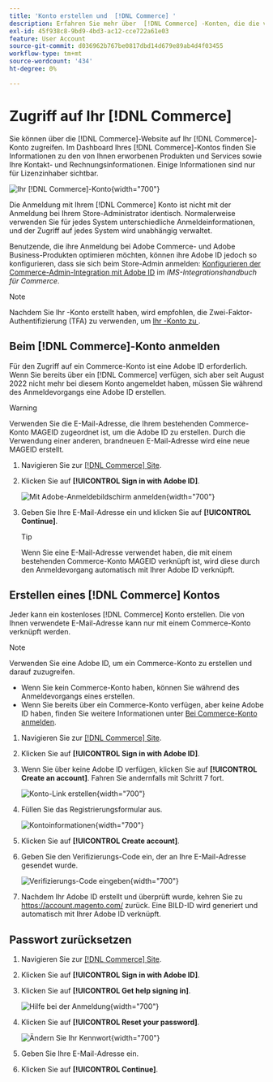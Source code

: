 ```yaml
---
title: 'Konto erstellen und  [!DNL Commerce] '
description: Erfahren Sie mehr über  [!DNL Commerce] -Konten, die die von Ihnen erworbenen Produkte und Services verwalten.
exl-id: 45f938c8-9bd9-4bd3-ac12-cce722a61e03
feature: User Account
source-git-commit: d036962b767be0817dbd14d679e89ab4d4f03455
workflow-type: tm+mt
source-wordcount: '434'
ht-degree: 0%

---
```



# Zugriff auf Ihr [!DNL Commerce]

Sie können über die [!DNL Commerce]-Website auf Ihr [!DNL Commerce]-Konto zugreifen. Im Dashboard Ihres [!DNL Commerce]-Kontos finden Sie Informationen zu den von Ihnen erworbenen Produkten und Services sowie Ihre Kontakt- und Rechnungsinformationen. Einige Informationen sind nur für Lizenzinhaber sichtbar.

![Ihr [!DNL Commerce]-Konto](./assets/home-acct.png){width="700"}

Die Anmeldung mit Ihrem [!DNL Commerce] Konto ist nicht mit der Anmeldung bei Ihrem Store-Administrator identisch. Normalerweise verwenden Sie für jedes System unterschiedliche Anmeldeinformationen, und der Zugriff auf jedes System wird unabhängig verwaltet.

Benutzende, die ihre Anmeldung bei Adobe Commerce- und Adobe Business-Produkten optimieren möchten, können ihre Adobe ID jedoch so konfigurieren, dass sie sich beim Store-Admin anmelden: [Konfigurieren der Commerce-Admin-Integration mit Adobe ID](https://experienceleague.adobe.com/en/docs/commerce-admin/start/admin/ims/adobe-ims-config) im *IMS-Integrationshandbuch für Commerce*.

>[!NOTE]
>
>Nachdem Sie Ihr -Konto erstellt haben, wird empfohlen, die Zwei-Faktor-Authentifizierung (TFA) zu verwenden, um [Ihr -Konto zu ](commerce-account-secure.md).

## Beim [!DNL Commerce]-Konto anmelden

Für den Zugriff auf ein Commerce-Konto ist eine Adobe ID erforderlich. Wenn Sie bereits über ein [!DNL Commerce] verfügen, sich aber seit August 2022 nicht mehr bei diesem Konto angemeldet haben, müssen Sie während des Anmeldevorgangs eine Adobe ID erstellen.

>[!WARNING]
>
>Verwenden Sie die E-Mail-Adresse, die Ihrem bestehenden Commerce-Konto MAGEID zugeordnet ist, um die Adobe ID zu erstellen. Durch die Verwendung einer anderen, brandneuen E-Mail-Adresse wird eine neue MAGEID erstellt.

1. Navigieren Sie zur [[!DNL Commerce] Site](https://account.magento.com/customer/account/login/).

1. Klicken Sie auf **[!UICONTROL Sign in with Adobe ID]**.

   ![Mit Adobe-Anmeldebildschirm anmelden](./assets/sign-in-with-adobe.png){width="700"}

1. Geben Sie Ihre E-Mail-Adresse ein und klicken Sie auf **[!UICONTROL Continue]**.

   >[!TIP]
   >
   >Wenn Sie eine E-Mail-Adresse verwendet haben, die mit einem bestehenden Commerce-Konto MAGEID verknüpft ist, wird diese durch den Anmeldevorgang automatisch mit Ihrer Adobe ID verknüpft.

## Erstellen eines [!DNL Commerce] Kontos

Jeder kann ein kostenloses [!DNL Commerce] Konto erstellen. Die von Ihnen verwendete E-Mail-Adresse kann nur mit einem Commerce-Konto verknüpft werden.

>[!NOTE]
>
>Verwenden Sie eine Adobe ID, um ein Commerce-Konto zu erstellen und darauf zuzugreifen.
>- Wenn Sie kein Commerce-Konto haben, können Sie während des Anmeldevorgangs eines erstellen.
>- Wenn Sie bereits über ein Commerce-Konto verfügen, aber keine Adobe ID haben, finden Sie weitere Informationen unter [Bei Commerce-Konto anmelden](#log-in-to-your-dnl-commerce-account).

1. Navigieren Sie zur [[!DNL Commerce] Site](https://account.magento.com/customer/account/login/).

1. Klicken Sie auf **[!UICONTROL Sign in with Adobe ID]**.

1. Wenn Sie über keine Adobe ID verfügen, klicken Sie auf **[!UICONTROL Create an account]**. Fahren Sie andernfalls mit Schritt 7 fort.

   ![Konto-Link erstellen](./assets/account-create-link.png){width="700"}

1. Füllen Sie das Registrierungsformular aus.

   ![Kontoinformationen](./assets/account-create.png){width="700"}

1. Klicken Sie auf **[!UICONTROL Create account]**.

1. Geben Sie den Verifizierungs-Code ein, der an Ihre E-Mail-Adresse gesendet wurde.

   ![Verifizierungs-Code eingeben](./assets/verification-code.png){width="700"}

1. Nachdem Ihr Adobe ID erstellt und überprüft wurde, kehren Sie zu https://account.magento.com/ zurück. Eine BILD-ID wird generiert und automatisch mit Ihrer Adobe ID verknüpft.

## Passwort zurücksetzen

1. Navigieren Sie zur [[!DNL Commerce] Site](https://account.magento.com/customer/account/login/).

1. Klicken Sie auf **[!UICONTROL Sign in with Adobe ID]**.

1. Klicken Sie auf **[!UICONTROL Get help signing in]**.

   ![Hilfe bei der Anmeldung](./assets/sign-in-get-help.png){width="700"}

1. Klicken Sie auf **[!UICONTROL Reset your password]**.

   ![Ändern Sie Ihr Kennwort](./assets/change-password.png){width="700"}

1. Geben Sie Ihre E-Mail-Adresse ein.

1. Klicken Sie auf **[!UICONTROL Continue]**.
